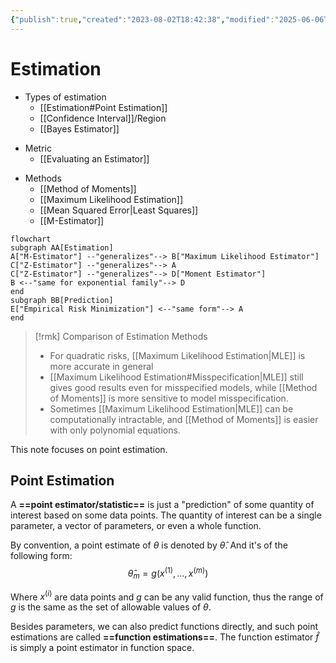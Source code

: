 ```yaml
---
{"publish":true,"created":"2023-08-02T18:42:38","modified":"2025-06-06T04:14:52","cssclasses":""}
---
```



# Estimation

- Types of estimation
    * [[Estimation#Point Estimation]]
    * [[Confidence Interval]]/Region
    * [[Bayes Estimator]]
* Metric
    * [[Evaluating an Estimator]]
- Methods
    * [[Method of Moments]]
    * [[Maximum Likelihood Estimation]]
    * [[Mean Squared Error\|Least Squares]]
    * [[M-Estimator]]

```mermaid
flowchart
subgraph AA[Estimation]
A["M-Estimator"] --"generalizes"--> B["Maximum Likelihood Estimator"]
C["Z-Estimator"] --"generalizes"--> A
C["Z-Estimator"] --"generalizes"--> D["Moment Estimator"]
B <--"same for exponential family"--> D
end
subgraph BB[Prediction]
E["Empirical Risk Minimization"] <--"same form"--> A
end
```

> [!rmk] Comparison of Estimation Methods  
> * For quadratic risks, [[Maximum Likelihood Estimation\|MLE]] is more accurate in general
> * [[Maximum Likelihood Estimation#Misspecification\|MLE]] still gives good results even for misspecified models, while [[Method of Moments]] is more sensitive to model misspecification.
> * Sometimes [[Maximum Likelihood Estimation\|MLE]] can be computationally intractable, and [[Method of Moments]] is easier with only polynomial equations.

This note focuses on point estimation.

## Point Estimation

A **==point estimator/statistic==** is just a "prediction" of some quantity of interest based on some data points. The quantity of interest can be a single parameter, a vector of parameters, or even a whole function.

By convention, a point estimate of $\theta$ is denoted by $\hat{\theta}$. And it's of the following form:
$$\hat{\theta}_m = g(x^{(1)},\dots,x^{(m)})$$

Where $x^{(i)}$ are data points and $g$ can be any valid function, thus the range of $g$ is the same as the set of allowable values of $\theta$.

Besides parameters, we can also predict functions directly, and such point estimations are called **==function estimations==**. The function estimator $\hat{f}$ is simply a point estimator in function space.
